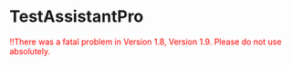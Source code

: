 # TestAssistantPro

<span style="color:red">
!!There was a fatal problem in Version 1.8, Version 1.9. Please do not use absolutely.
</span>
